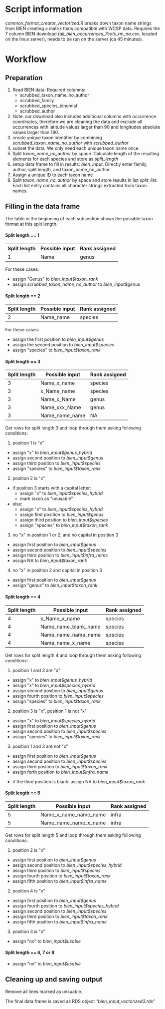 # Script information 
*common_format_creator_vectorized.R* breaks down taxon name strings from BIEN creating a matrix thats compatible with WCSP data. Requires the 7 column BIEN download (*all_bien_occurrences_7cols_rm_na.csv*, located on the linux server), needs to be run on the server (ca 45 minutes).

# Workflow

## Preparation
1. Read BIEN data. Required columns: 
   + scrubbed_taxon_name_no_author
   + scrubbed_family
   + scrubbed_species_binomial
   + scrubbed_author
2. Note: our download also includes additional columns with occurrence coordinates, therefore we are cleaning the data and exclude all occurrences with latitude values larger than 90 and longitudes absolute values larger than 180.
3. create unique taxon identifier by combining *scrubbed_taxon_name_no_author* with *scrubbed_author*
4. subset the data. We only need each unique taxon name once.
5. Split *taxon_name_no_author* by space. Calculate length of the resulting elements for each species and store as *split_length*
6. setup data frame to fill in results: *bien_input*. Directly enter family, author, split length, and taxon_name_no_author
7. Assign a unique ID to each taxon name
8. Split *taxon_name_no_author* by space and store results in list *split_list*. Each list entry contains all character strings extracted from taxon names.

## Filling in the data frame
The table in the beginning of each subsection shows the possible taxon format at this split length.

#### Split length == 1
Split length | Possible input | Rank assigned
-------------|----------------|---------------
1	           | Name	          | genus


For these cases:

* assign "Genus" to *bien_input$taxon_rank*
* assign *scrubbed_taxon_name_no_author* to *bien_input$genus*

#### Split length == 2
Split length | Possible input | Rank assigned
-------------|----------------|---------------
2     	     | Name_name      | species


For these cases:

* assign the first position to *bien_input$genus*
* assign the second position to *bien_input$species*
* assign "species" to *bien_input$taxon_rank*


#### Split length == 3
Split length | Possible input | Rank assigned
-------------|----------------|---------------
3	          | Name\_x_name    | species
3	          | x\_Name_name    | species
3	          | Name\_x_Name    | genus
3	          | Name\_xxx_Name  | genus
3	          | Name\_name_name | NA


Get rows for split length 3 and loop through them asking following conditions:

1. position 1 is "x"

* assign "x" to *bien_input$genus_hybrid*
* assign second position to *bien_input$genus*
* assign third position to *bien_input$species*
* assign "species" to *bien_input$taxon_rank*

2. position 2 is "x"
 
 * if position 3 starts with a capital letter:
    + assign "x" to *bien_input$species_hybrid*
    + mark taxon as "unusable"
 * else:
    + assign "x" to *bien_input$species_hybrid*
    + assign first position to *bien_input$genus*
    + assign third position to *bien_input$species*
    + assign "species" to *bien_input$taxon_rank*

3. no "x" in position 1 or 2, and no capital in position 3 
 
* assign first position to *bien_input$genus*
* assign second position to *bien_input$species*
* assign third position to *bien_input$infra_name*
* assign NA to *bien_input$taxon_rank*

4. no "x" in position 2 and capital in position 3

* assign first position to *bien_input$genus*
* assign "genus" to *bien_input$taxon_rank*


#### Split length == 4
Split length | Possible input          | Rank assigned
-------------|-------------------------|---------------
4	           | x_Name\_x_name          | species
4	           | Name\_name_blank\_name  | species
4	           | Name\_name_name\_name   | species
4	           | Name\_name_x\_name      | species

Get rows for split length 4 and loop through them asking following conditions:

1. position 1 and 3 are "x"

* assign "x" to *bien_input$genus_hybrid*
* assign "x" to *bien_input$species_hybrid*
* assign second position to *bien_input$genus*
* assign fourth position to *bien_input$species*
* assign "species" to *bien_input$taxon_rank*

2. position 3 is "x", position 1 is not "x"

* assign "x" to *bien_input$species_hybrid*
* assign first position to *bien_input$genus*
* assign second position to *bien_input$species*
* assign "species" to *bien_input$taxon_rank*

3. position 1 and 3 are not "x"

* assign first position to *bien_input$genus*
* assign second position to *bien_input$species*
* assign third position to *bien_input$taxon_rank*
* assign forth position to *bien_input$infra_name*
 + if the third position is blank:  assign NA to *bien_input$taxon_rank*


#### Split length == 5
Split length | Possible input          | Rank assigned
-------------|-------------------------|---------------
5	           | Name\_x_name_name\_name | infra
5	           | Name\_name_name\_x_name | infra

Get rows for split length 5 and loop through them asking following conditions:

1. position 2 is "x"

* assign first position to *bien_input$genus*
* assign second position to *bien_input$species_hybrid*
* assign third position to *bien_input$species*
* assign fourth position to *bien_input$taxon_rank*
* assign fifth position to *bien_input$infra_name*

2. position 4 is "x"

* assign first position to *bien_input$genus*
* assign fourth position to *bien_input$species_hybrid*
* assign second position to *bien_input$species*
* assign third position to *bien_input$taxon_rank*
* assign fifth position to *bien_input$infra_name*

3. position 3 is "x"

* assign "no" to *bien_input$usable*


#### Split length == 6, 7 or 8

* assign "no" to *bien_input$usable*

## Cleaning up and saving output

Remove all lines marked as unsuable. 

The final data frame is saved as RDS object *"bien_input_vectorized3.rds"*



